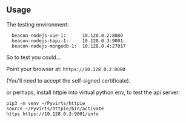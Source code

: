 ## Usage

The testing environment:

```
  beacon-nodejs-vue-1:      10.128.0.2:8080
  beacon-nodejs-hapi-1:     10.128.0.3:9001
  beacon-nodejs-mongodb-1:  10.128.0.4:27017
```

So to test you could...

Point your browser at:
  `https://10.128.0.2:8080`

(You'll need to accept the self-signed certificate).

or perhaps, install httpie into virtual python env, 
to test the api server:

```
pip3 -m venv ~/Pyvirts/httpie
source ~/Pyvirts/httpie/bin/activate
https https://10.128.0.3:9001/info
```
